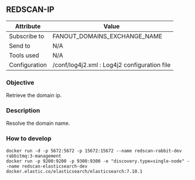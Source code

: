 ## REDSCAN-IP

| Attribute     | Value                                        |
| ------------- | -------------------------------------------- |
| Subscribe to  | FANOUT_DOMAINS_EXCHANGE_NAME                 |
| Send to       | N/A                                          |
| Tools used    | N/A                                          |
| Configuration | /conf/log4j2.xml : Log4j2 configuration file |

### Objective

Retrieve the domain ip.

### Description

Resolve the domain name.

### How to develop

```
docker run -d -p 5672:5672 -p 15672:15672 --name redscan-rabbit-dev rabbitmq:3-management
docker run -p 9200:9200 -p 9300:9300 -e "discovery.type=single-node" --name redscan-elasticsearch-dev docker.elastic.co/elasticsearch/elasticsearch:7.10.1
```